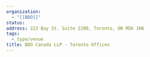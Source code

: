 ```yaml
---
organization:
  - "[[BDO]]"
status:
address: 222 Bay St. Suite 2200, Toronto, ON M5K 1H6
tags:
  - type/venue
title: BDO Canada LLP - Toronto Offices
---
```

